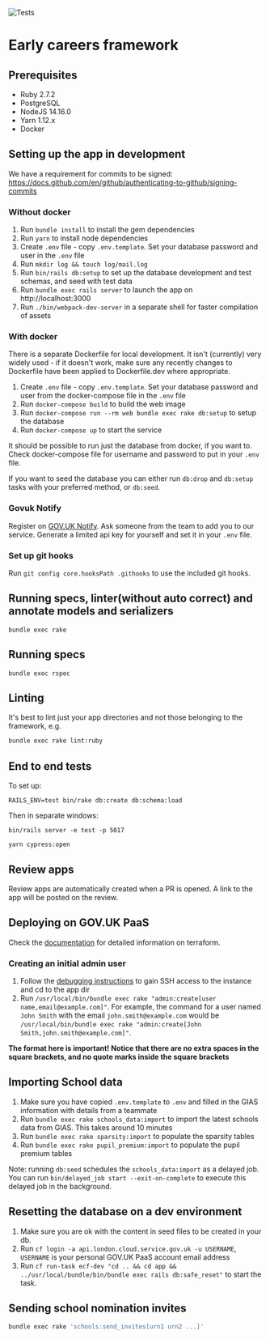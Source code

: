 ![Tests](https://github.com/DFE-Digital/early-careers-framework/workflows/Test/badge.svg)

# Early careers framework
## Prerequisites

- Ruby 2.7.2
- PostgreSQL
- NodeJS 14.16.0
- Yarn 1.12.x
- Docker

## Setting up the app in development

We have a requirement for commits to be signed: https://docs.github.com/en/github/authenticating-to-github/signing-commits

### Without docker

1. Run `bundle install` to install the gem dependencies
2. Run `yarn` to install node dependencies
3. Create `.env` file - copy `.env.template`. Set your database password and user in the `.env` file
4. Run `mkdir log && touch log/mail.log`
5. Run `bin/rails db:setup` to set up the database development and test schemas, and seed with test data
6. Run `bundle exec rails server` to launch the app on http://localhost:3000
7. Run `./bin/webpack-dev-server` in a separate shell for faster compilation of assets

### With docker

There is a separate Dockerfile for local development. It isn't (currently) very
widely used - if it doesn't work, make sure any recently changes to Dockerfile
have been applied to Dockerfile.dev where appropriate.

1. Create `.env` file - copy `.env.template`. Set your database password and user from the docker-compose file in the `.env` file
2. Run `docker-compose build` to build the web image
3. Run `docker-compose run --rm web bundle exec rake db:setup` to setup the database
4. Run `docker-compose up` to start the service

It should be possible to run just the database from docker, if you want to.
Check docker-compose file for username and password to put in your `.env` file.

If you want to seed the database you can either run `db:drop` and `db:setup` tasks with your preferred method,
or `db:seed`.

### Govuk Notify
Register on [GOV.UK Notify](https://www.notifications.service.gov.uk).
Ask someone from the team to add you to our service.
Generate a limited api key for yourself and set it in your `.env` file.

### Set up git hooks
Run `git config core.hooksPath .githooks` to use the included git hooks.

## Running specs, linter(without auto correct) and annotate models and serializers
```
bundle exec rake
```

## Running specs
```
bundle exec rspec
```

## Linting

It's best to lint just your app directories and not those belonging to the framework, e.g.

```bash
bundle exec rake lint:ruby
```

## End to end tests

To set up:

```
RAILS_ENV=test bin/rake db:create db:schema:load
```

Then in separate windows:

```
bin/rails server -e test -p 5017
```

```
yarn cypress:open
```

## Review apps
Review apps are automatically created when a PR is opened. A link to the app will be posted on the review.

## Deploying on GOV.UK PaaS
Check the [documentation](./documentation/terraform.md) for detailed information on terraform.

### Creating an initial admin user
1. Follow the [debugging instructions](./documentation/debugging_in_govpaas.md) to gain SSH access to the instance and cd to the app dir
2. Run `/usr/local/bin/bundle exec rake "admin:create[user name,email@example.com]"`. For example, the command for a user named `John Smith` with the email
`john.smith@example.com` would be `/usr/local/bin/bundle exec rake "admin:create[John Smith,john.smith@example.com]"`.

**The format here is important!
   Notice that there are no extra spaces in the square brackets, and no quote marks inside the square brackets**

## Importing School data
1. Make sure you have copied `.env.template` to `.env` and filled in the GIAS information with details from a teammate
2. Run `bundle exec rake schools_data:import` to import the latest schools data from GIAS. This takes around 10 minutes
3. Run `bundle exec rake sparsity:import` to populate the sparsity tables
4. Run `bundle exec rake pupil_premium:import` to populate the pupil premium tables

Note: running `db:seed` schedules the `schools_data:import` as a delayed job. You can run `bin/delayed_job start --exit-on-complete`
to execute this delayed job in the background.

## Resetting the database on a dev environment

1. Make sure you are ok with the content in seed files to be created in your db.
2. Run `cf login -a api.london.cloud.service.gov.uk -u USERNAME`, `USERNAME` is your personal GOV.UK PaaS account email address
3. Run `cf run-task ecf-dev "cd .. && cd app && ../usr/local/bundle/bin/bundle exec rails db:safe_reset"` to start the task.

## Sending school nomination invites

```bash
bundle exec rake 'schools:send_invites[urn1 urn2 ...]'
```

